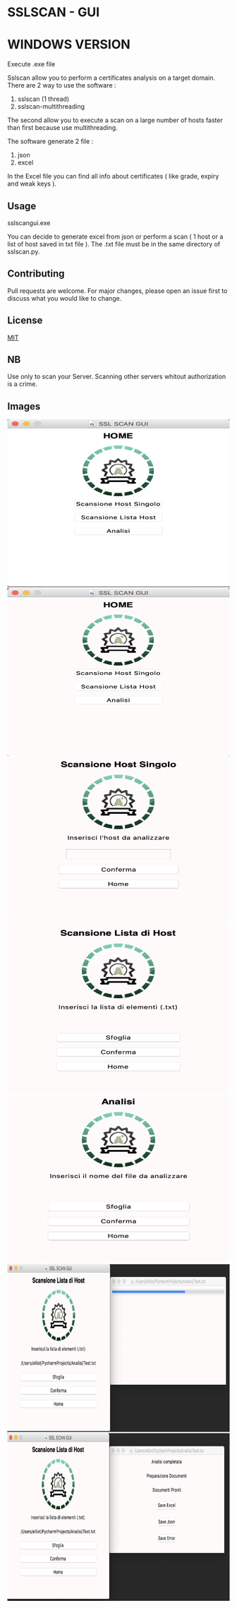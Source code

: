 # SSLSCAN - GUI

# WINDOWS VERSION

Execute .exe file

Sslscan allow you to perform a certificates analysis on a target domain. There are 2 way to use the software :

1) sslscan (1 thread)
2) sslscan-multithreading

The second allow you to execute a scan on a large number of hosts faster than first because use multithreading. 

The software generate 2 file :

1) json
2) excel 

In the Excel file you can find all info about certificates ( like grade, expiry and weak keys ).

## Usage

sslscangui.exe

You can decide to generate excel from json or perform a scan ( 1 host or a list of host saved in txt file ). The .txt file must be in the same directory of sslscan.py.

## Contributing
Pull requests are welcome. For major changes, please open an issue first to discuss what you would like to change.

## License
[MIT](https://github.com/jhacker91/sslscan/blob/master/License.txt)

## NB
Use only to scan your Server. Scanning other servers whitout authorization is a crime.

## Images

<img src="ph/Schermata 2020-06-06 alle 18.13.11.png" width="550" height="380">
<img src="ph/Schermata 2020-06-07 alle 19.41.15.png" width="550" height="380">
<img src="ph/Schermata 2020-06-07 alle 19.41.22.png" width="550" height="380">
<img src="ph/Schermata 2020-06-07 alle 19.41.30.png" width="550" height="380">
<img src="ph/Schermata 2020-06-07 alle 19.41.38.png" width="550" height="380">
<img src="ph/Schermata 2020-06-07 alle 19.42.46.png" width="550" height="380">
<img src="ph/Schermata 2020-06-07 alle 19.43.08.png" width="550" height="380">

